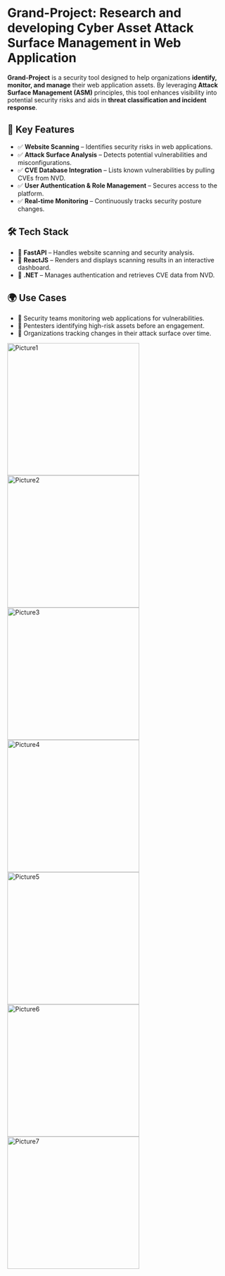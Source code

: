 # Grand-Project: Research and developing Cyber Asset Attack Surface Management in Web Application

**Grand-Project** is a security tool designed to help organizations **identify, monitor, and manage** their web application assets. By leveraging **Attack Surface Management (ASM)** principles, this tool enhances visibility into potential security risks and aids in **threat classification and incident response**.  

## 🚀 Key Features  
- ✅ **Website Scanning** – Identifies security risks in web applications.  
- ✅ **Attack Surface Analysis** – Detects potential vulnerabilities and misconfigurations.  
- ✅ **CVE Database Integration** – Lists known vulnerabilities by pulling CVEs from NVD.  
- ✅ **User Authentication & Role Management** – Secures access to the platform.  
- ✅ **Real-time Monitoring** – Continuously tracks security posture changes.  

## 🛠️ Tech Stack  
- 🔹 **FastAPI** – Handles website scanning and security analysis.  
- 🔹 **ReactJS** – Renders and displays scanning results in an interactive dashboard.  
- 🔹 **.NET** – Manages authentication and retrieves CVE data from NVD.  

## 🌍 Use Cases  
- 🔸 Security teams monitoring web applications for vulnerabilities.  
- 🔸 Pentesters identifying high-risk assets before an engagement.  
- 🔸 Organizations tracking changes in their attack surface over time.  

<img src="https://github.com/user-attachments/assets/a85c7c1b-5c5e-4c45-9cea-cea8c0633a33" alt="Picture1" width="300">
<img src="https://github.com/user-attachments/assets/b53de811-9758-4b79-825b-fcb1bee1bfe7" alt="Picture2" width="300">
<img src="https://github.com/user-attachments/assets/267ebf75-6b03-48b3-952c-ee2948281af7" alt="Picture3" width="300">
<img src="https://github.com/user-attachments/assets/f889b0f3-f1d2-4c96-b15f-a77c16f430b6" alt="Picture4" width="300">
<img src="https://github.com/user-attachments/assets/847bbe8b-798a-4d9d-a536-c109ca0e9675" alt="Picture5" width="300">
<img src="https://github.com/user-attachments/assets/0a84a175-7d4e-456d-a97b-25c67d3f3139" alt="Picture6" width="300">
<img src="https://github.com/user-attachments/assets/06ac3be3-5481-4bb2-9030-129f8c7c855e" alt="Picture7" width="300">


